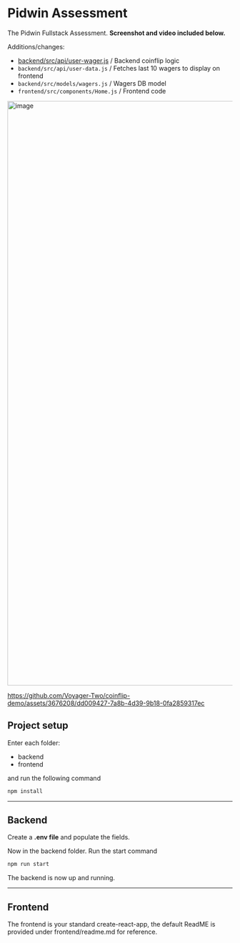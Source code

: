 # Pidwin Assessment

The Pidwin Fullstack Assessment.
**Screenshot and video included below.**

Additions/changes:
- [backend/src/api/user-wager.js](backend/src/api/user-wager.js) / Backend coinflip logic
- `backend/src/api/user-data.js` / Fetches last 10 wagers to display on frontend
- `backend/src/models/wagers.js` / Wagers DB model
- `frontend/src/components/Home.js` / Frontend code

<img width="1309" alt="image" src="https://github.com/Voyager-Two/coinflip-demo/assets/3676208/ea4af7f9-7d94-44dc-b127-b2feb28b2395">


https://github.com/Voyager-Two/coinflip-demo/assets/3676208/dd009427-7a8b-4d39-9b18-0fa2859317ec


## Project setup

Enter each folder:

- backend
- frontend

and run the following command

```bash
npm install
```
---


## Backend

Create a **.env file** and populate the fields.


Now in the backend folder. Run the start
   command
   ```bash
   npm run start
   ```

The backend is now up and running.

---

## Frontend

The frontend is your standard create-react-app, the default ReadME is provided under frontend/readme.md for reference.
